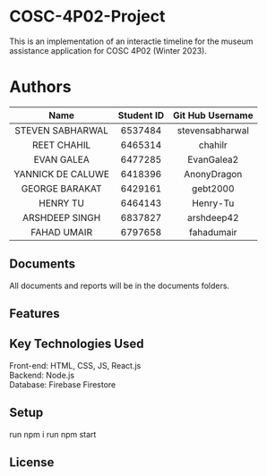 # COSC-4P02-Project

This is an implementation of an interactie timeline for the museum assistance application for COSC 4P02 (Winter 2023).

# Authors
|Name|Student ID|Git Hub Username|
|:---:|:---------:|:-------------:|
|STEVEN SABHARWAL|6537484|stevensabharwal|
|REET CHAHIL|6465314|chahilr|
|EVAN GALEA|6477285|EvanGalea2|
|YANNICK DE CALUWE|6418396|AnonyDragon|
|GEORGE BARAKAT|6429161|gebt2000|
|HENRY TU|6464143|Henry-Tu|
|ARSHDEEP SINGH|6837827|arshdeep42|
|FAHAD UMAIR|6797658|fahadumair|

## Documents

All documents and reports will be in the documents folders.

## Features

## Key Technologies Used
Front-end: HTML, CSS, JS, React.js \
Backend: Node.js \
Database: Firebase Firestore

## Setup

run npm i
run npm start
## License
